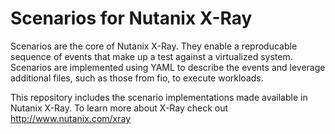 # Scenarios for Nutanix X-Ray
Scenarios are the core of Nutanix X-Ray. They enable a reproducable sequence of events that make up a test against a virtualized system. Scenarios are implemented using YAML to describe the events and leverage additional files, such as those from fio, to execute workloads.

This repository includes the scenario implementations made available in Nutanix X-Ray. To learn more about X-Ray check out http://www.nutanix.com/xray 

